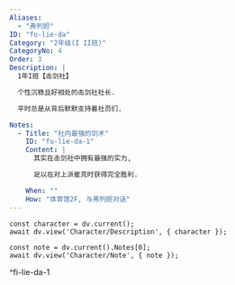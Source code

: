 ```yaml
---
Aliases:
  - "弗列妲"
ID: "fu-lie-da"
Category: "2年级(I II班)"
CategoryNo: 4
Order: 3
Description: |
  1年I班【击剑社】

  个性沉稳且好相处的击剑社社长.

  平时总是从背后默默支持着社员们.

Notes:
  - Title: "社内最强的剑术"
    ID: "fu-lie-da-1"
    Content: |
      其实在击剑社中拥有最强的实力,

      足以在对上派崔克时获得完全胜利.

    When: ""
    How: "体育馆2F, 与弗列妲对话"
---
```

```dataviewjs
const character = dv.current();
await dv.view('Character/Description', { character });
```

```dataviewjs
const note = dv.current().Notes[0];
await dv.view('Character/Note', { note });
```
^fi-lie-da-1
